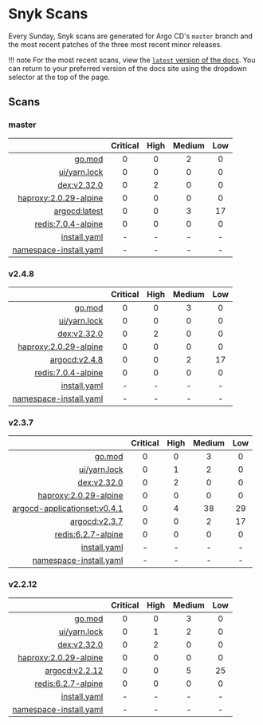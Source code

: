 # Snyk Scans

Every Sunday, Snyk scans are generated for Argo CD's `master` branch and the most recent patches of the three most
recent minor releases.

!!! note
    For the most recent scans, view the [`latest` version of the docs](https://argo-cd.readthedocs.io/en/latest/snyk/).
    You can return to your preferred version of the docs site using the dropdown selector at the top of the page.

## Scans

### master

|    | Critical | High | Medium | Low |
|---:|:--------:|:----:|:------:|:---:|
| [go.mod](master/argocd-test.html) | 0 | 0 | 2 | 0 |
| [ui/yarn.lock](master/argocd-test.html) | 0 | 0 | 0 | 0 |
| [dex:v2.32.0](master/ghcr.io_dexidp_dex:v2.32.0.html) | 0 | 2 | 0 | 0 |
| [haproxy:2.0.29-alpine](master/haproxy:2.0.29-alpine.html) | 0 | 0 | 0 | 0 |
| [argocd:latest](master/quay.io_argoproj_argocd:latest.html) | 0 | 0 | 3 | 17 |
| [redis:7.0.4-alpine](master/redis:7.0.4-alpine.html) | 0 | 0 | 0 | 0 |
| [install.yaml](master/argocd-iac-install.html) | - | - | - | - |
| [namespace-install.yaml](master/argocd-iac-namespace-install.html) | - | - | - | - |

### v2.4.8

|    | Critical | High | Medium | Low |
|---:|:--------:|:----:|:------:|:---:|
| [go.mod](v2.4.8/argocd-test.html) | 0 | 0 | 3 | 0 |
| [ui/yarn.lock](v2.4.8/argocd-test.html) | 0 | 0 | 0 | 0 |
| [dex:v2.32.0](v2.4.8/ghcr.io_dexidp_dex:v2.32.0.html) | 0 | 2 | 0 | 0 |
| [haproxy:2.0.29-alpine](v2.4.8/haproxy:2.0.29-alpine.html) | 0 | 0 | 0 | 0 |
| [argocd:v2.4.8](v2.4.8/quay.io_argoproj_argocd:v2.4.8.html) | 0 | 0 | 2 | 17 |
| [redis:7.0.4-alpine](v2.4.8/redis:7.0.4-alpine.html) | 0 | 0 | 0 | 0 |
| [install.yaml](v2.4.8/argocd-iac-install.html) | - | - | - | - |
| [namespace-install.yaml](v2.4.8/argocd-iac-namespace-install.html) | - | - | - | - |

### v2.3.7

|    | Critical | High | Medium | Low |
|---:|:--------:|:----:|:------:|:---:|
| [go.mod](v2.3.7/argocd-test.html) | 0 | 0 | 3 | 0 |
| [ui/yarn.lock](v2.3.7/argocd-test.html) | 0 | 1 | 2 | 0 |
| [dex:v2.32.0](v2.3.7/ghcr.io_dexidp_dex:v2.32.0.html) | 0 | 2 | 0 | 0 |
| [haproxy:2.0.29-alpine](v2.3.7/haproxy:2.0.29-alpine.html) | 0 | 0 | 0 | 0 |
| [argocd-applicationset:v0.4.1](v2.3.7/quay.io_argoproj_argocd-applicationset:v0.4.1.html) | 0 | 4 | 38 | 29 |
| [argocd:v2.3.7](v2.3.7/quay.io_argoproj_argocd:v2.3.7.html) | 0 | 0 | 2 | 17 |
| [redis:6.2.7-alpine](v2.3.7/redis:6.2.7-alpine.html) | 0 | 0 | 0 | 0 |
| [install.yaml](v2.3.7/argocd-iac-install.html) | - | - | - | - |
| [namespace-install.yaml](v2.3.7/argocd-iac-namespace-install.html) | - | - | - | - |

### v2.2.12

|    | Critical | High | Medium | Low |
|---:|:--------:|:----:|:------:|:---:|
| [go.mod](v2.2.12/argocd-test.html) | 0 | 0 | 3 | 0 |
| [ui/yarn.lock](v2.2.12/argocd-test.html) | 0 | 1 | 2 | 0 |
| [dex:v2.32.0](v2.2.12/ghcr.io_dexidp_dex:v2.32.0.html) | 0 | 2 | 0 | 0 |
| [haproxy:2.0.29-alpine](v2.2.12/haproxy:2.0.29-alpine.html) | 0 | 0 | 0 | 0 |
| [argocd:v2.2.12](v2.2.12/quay.io_argoproj_argocd:v2.2.12.html) | 0 | 0 | 5 | 25 |
| [redis:6.2.7-alpine](v2.2.12/redis:6.2.7-alpine.html) | 0 | 0 | 0 | 0 |
| [install.yaml](v2.2.12/argocd-iac-install.html) | - | - | - | - |
| [namespace-install.yaml](v2.2.12/argocd-iac-namespace-install.html) | - | - | - | - |
